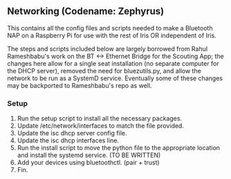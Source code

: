 ## Networking (Codename: Zephyrus) ##

This contains all the config files and scripts needed to make a Bluetooth NAP on a Raspberry Pi for use with the rest of Iris OR independent of Iris.

The steps and scripts included below are largely borrowed from Rahul Rameshbabu's work on the BT <-> Ethernet Bridge for the Scouting App; the changes here allow for a single seat installation (no separate computer for the DHCP server), removed the need for bluezutils.py, and allow the network to be run as a SystemD service. Eventually some of these changes may be backported to Rameshbabu's repo as well.

### Setup ###
1.	Run the setup script to install all the necessary packages.
2.	Update /etc/network/interfaces to match the file provided.
3.	Update the isc dhcp server config file.
4.	Update the isc dhcp interfaces line.
5.	Run the install script to move the python file to the appropriate location and install the systemd service. (TO BE WRITTEN)
6.	Add your devices using bluetoothctl. (pair + trust)
7.	Fin.